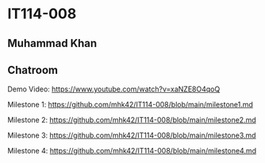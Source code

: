 # IT114-008 

## Muhammad Khan 

## Chatroom

Demo Video: https://www.youtube.com/watch?v=xaNZE8O4qoQ

Milestone 1: https://github.com/mhk42/IT114-008/blob/main/milestone1.md 

Milestone 2: https://github.com/mhk42/IT114-008/blob/main/milestone2.md 

Milestone 3: https://github.com/mhk42/IT114-008/blob/main/milestone3.md 

Milestone 4: https://github.com/mhk42/IT114-008/blob/main/milestone4.md 
